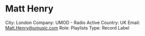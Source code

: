 # Matt Henry

City: London
Company: UMOD - Radio Active
Country: UK
Email: Matt.Henry@umusic.com
Role: Playlists
Type: Record Label